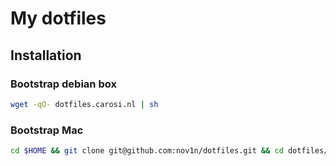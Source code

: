 # My dotfiles

## Installation

### Bootstrap debian box

```bash
wget -qO- dotfiles.carosi.nl | sh
```

### Bootstrap Mac

```bash
cd $HOME && git clone git@github.com:nov1n/dotfiles.git && cd dotfiles/script && ./start-here.sh

```

